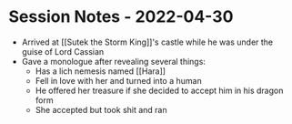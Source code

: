 # Session Notes - 2022-04-30

* Arrived at [[Sutek the Storm King]]'s castle while he was under the guise of Lord Cassian
* Gave a monologue after revealing several things:
  * Has a lich nemesis named [[Hara]]
  * Fell in love with her and turned into a human
  * He offered her treasure if she decided to accept him in his dragon form
  * She accepted but took shit and ran